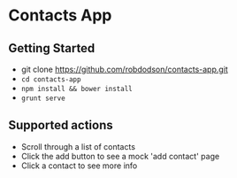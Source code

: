 # Contacts App

## Getting Started

- git clone https://github.com/robdodson/contacts-app.git
- `cd contacts-app`
- `npm install && bower install`
- `grunt serve`

## Supported actions

- Scroll through a list of contacts
- Click the add button to see a mock 'add contact' page
- Click a contact to see more info
